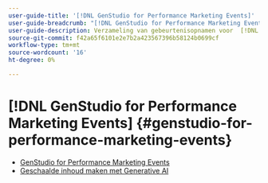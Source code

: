 ```yaml
---
user-guide-title: '[!DNL GenStudio for Performance Marketing Events]'
user-guide-breadcrumb: "[!DNL GenStudio for Performance Marketing Events]"
user-guide-description: Verzameling van gebeurtenisopnamen voor  [!DNL GenStudio for Performance Marketing Events]
source-git-commit: f42a65f6101e2e7b2a423567396b58124b0699cf
workflow-type: tm+mt
source-wordcount: '16'
ht-degree: 0%

---
```



# [!DNL GenStudio for Performance Marketing Events] {#genstudio-for-performance-marketing-events}

+ [GenStudio for Performance Marketing Events](overview.md)
+ [Geschaalde inhoud maken met Generative AI](./adobe-marketing-gen-ai.md)